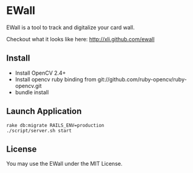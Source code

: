 EWall
======================

EWall is a tool to track and digitalize your card wall.

Checkout what it looks like here: http://xli.github.com/ewall

Install
----------------------

* Install OpenCV 2.4+
* Install opencv ruby binding from git://github.com/ruby-opencv/ruby-opencv.git
* bundle install

Launch Application
---------------------

    rake db:migrate RAILS_ENV=production
    ./script/server.sh start

License
---------------------

You may use the EWall under the MIT License.
